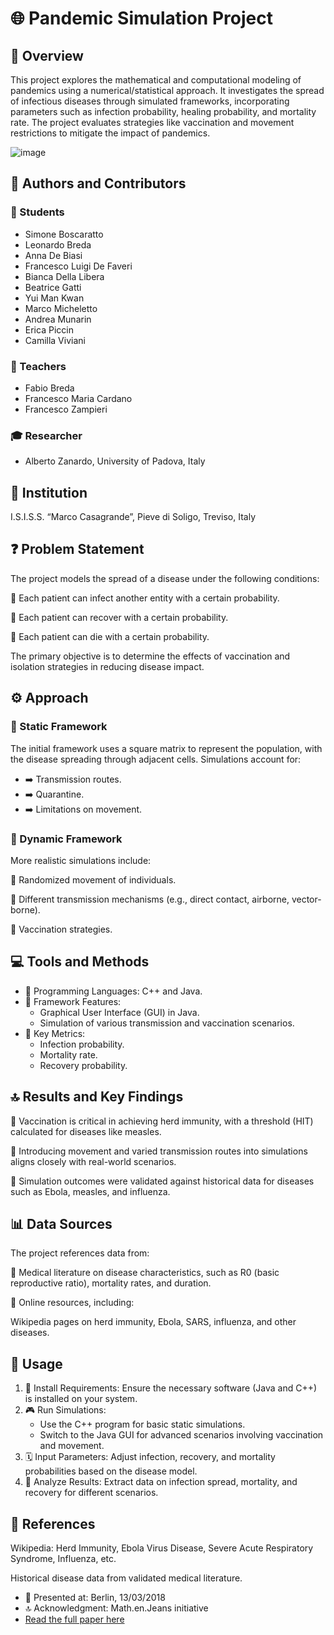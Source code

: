 # 🌐 Pandemic Simulation Project

## 🔄 Overview

This project explores the mathematical and computational modeling of pandemics using a numerical/statistical approach. It investigates the spread of infectious diseases through simulated frameworks, incorporating parameters such as infection probability, healing probability, and mortality rate. The project evaluates strategies like vaccination and movement restrictions to mitigate the impact of pandemics.

![image](https://github.com/user-attachments/assets/df83c22a-9953-4ed3-b77b-31961d29e0db)

## 👥 Authors and Contributors

### 🔵 Students
- Simone Boscaratto
- Leonardo Breda
- Anna De Biasi
- Francesco Luigi De Faveri
- Bianca Della Libera
- Beatrice Gatti
- Yui Man Kwan
- Marco Micheletto
- Andrea Munarin
- Erica Piccin
- Camilla Viviani

### 🔵 Teachers

- Fabio Breda
- Francesco Maria Cardano
- Francesco Zampieri

### 🎓 Researcher

- Alberto Zanardo, University of Padova, Italy

## 🏫 Institution

I.S.I.S.S. “Marco Casagrande”, Pieve di Soligo, Treviso, Italy

## ❓ Problem Statement

The project models the spread of a disease under the following conditions:

🔹 Each patient can infect another entity with a certain probability.

🔹 Each patient can recover with a certain probability.

🔹 Each patient can die with a certain probability.

The primary objective is to determine the effects of vaccination and isolation strategies in reducing disease impact.

## ⚙️ Approach

### 🔲 Static Framework

The initial framework uses a square matrix to represent the population, with the disease spreading through adjacent cells. Simulations account for:

- ➡️ Transmission routes.
- ➡️ Quarantine.
- ➡️ Limitations on movement.

### 🔲 Dynamic Framework

More realistic simulations include:

🔹 Randomized movement of individuals.

🔹 Different transmission mechanisms (e.g., direct contact, airborne, vector-borne).

🔹 Vaccination strategies.

## 💻 Tools and Methods

- 🔄 Programming Languages: C++ and Java.
- 🔲 Framework Features:
    - Graphical User Interface (GUI) in Java.
    - Simulation of various transmission and vaccination scenarios.
- 🔢 Key Metrics:
    - Infection probability.
    - Mortality rate.
    - Recovery probability.

## 🔝 Results and Key Findings

🔹 Vaccination is critical in achieving herd immunity, with a threshold (HIT) calculated for diseases like measles.

🔹 Introducing movement and varied transmission routes into simulations aligns closely with real-world scenarios.

🔹 Simulation outcomes were validated against historical data for diseases such as Ebola, measles, and influenza.

## 📊 Data Sources

The project references data from:

🔹 Medical literature on disease characteristics, such as R0 (basic reproductive ratio), mortality rates, and duration.

🔹 Online resources, including:

Wikipedia pages on herd immunity, Ebola, SARS, influenza, and other diseases.

## 🚀 Usage

1. 🔧 Install Requirements:
Ensure the necessary software (Java and C++) is installed on your system.
2. 🎮 Run Simulations:
    - Use the C++ program for basic static simulations.
    - Switch to the Java GUI for advanced scenarios involving vaccination and movement.
3. 🗓 Input Parameters:
Adjust infection, recovery, and mortality probabilities based on the disease model.
4. 🔬 Analyze Results:
Extract data on infection spread, mortality, and recovery for different scenarios.

## 🔗 References

Wikipedia: Herd Immunity, Ebola Virus Disease, Severe Acute Respiratory Syndrome, Influenza, etc.

Historical disease data from validated medical literature.

- 📅 Presented at: Berlin, 13/03/2018
- 🔝 Acknowledgment: Math.en.Jeans initiative
- [Read the full paper here](https://pls.scienze.unipd.it/matematica/wp-content/uploads/sites/3/2018/07/2018.-MJ-Casagrande.-Articolo-pandemia-1.pdf)
